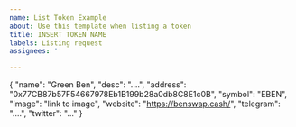 ```yaml
---
name: List Token Example
about: Use this template when listing a token
title: INSERT TOKEN NAME
labels: Listing request
assignees: ''

---
```


{
  "name": "Green Ben",
  "desc": "....",
  "address": "0x77CB87b57F54667978Eb1B199b28a0db8C8E1c0B",
  "symbol": "EBEN",
  "image": "link to image",
  "website": "https://benswap.cash/",
  "telegram": "....",
  "twitter": "..."
}
